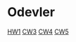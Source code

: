 # Odevler

<a href="https://feyzanursaka.github.io/Odevler/HW1.html" rel="nofollow">HW1</a>
<a href="https://feyzanursaka.github.io/Odevler/work/inspector.html" rel="nofollow">CW3</a>
<a href="https://feyzanursaka.github.io/Odevler/index.html" rel="nofollow">CW4</a>
<a href="https://feyzanursaka.github.io/Odevler/CW5/CW5.html" rel="nofollow">CW5</a>
